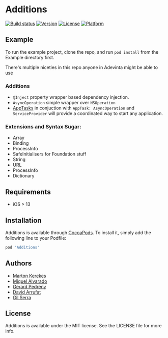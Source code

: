# Additions

[![Build status](https://badger.engprod-pro.mpi-internal.com/badge/travis/scmspain/ios-common--lib-additions)](https://badger.engprod-pro.mpi-internal.com/redirect/travis/scmspain/ios-common--lib-additions)
[![Version](https://img.shields.io/cocoapods/v/Additions.svg?style=flat)](https://cocoapods.org/pods/Additions)
[![License](https://img.shields.io/cocoapods/l/Additions.svg?style=flat)](https://cocoapods.org/pods/Additions)
[![Platform](https://img.shields.io/cocoapods/p/Additions.svg?style=flat)](https://cocoapods.org/pods/Additions)

## Example

To run the example project, clone the repo, and run `pod install` from the Example directory first.

There's multiple niceties in this repo anyone in Adevinta might be able to use

### Additions
- `@Inject` property wrapper based dependency injection. 
- `AsyncOperation` simple wrapper over `NSOperation`
- [AppTasks](Documentation/AppTasks.md) in conjuction with `AppTask: AsyncOperation` and `ServiceProvider` will provide a coordinated way to start any application.

### Extensions and Syntax Sugar:
- Array
- Binding
- ProcessInfo
- SafeInitialisers for Foundation stuff
- String
- URL
- ProcessInfo
- Dictionary


## Requirements

- iOS > 13

## Installation

Additions is available through [CocoaPods](https://cocoapods.org). To install
it, simply add the following line to your Podfile:

```ruby
pod 'Additions'
```

## Authors

- [Marton Kerekes](https://github.com/kerekesmarton)
- [Miquel Alvarado](https://github.com/miquelalvarado)
- [Gerard Pedreny](https://github.com/gerardpedreny)
- [David Arrufat](https://github.com/darrufat)
- [Gil Serra](https://github.com/gilserrap)

## License

Additions is available under the MIT license. See the LICENSE file for more info.
